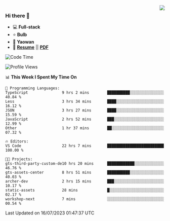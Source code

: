 <img align="right" src="https://github-readme-stats.vercel.app/api?username=LolipopJ&show_icons=true&count_private=true&hide_title=true&include_all_commits=true&theme=vue">

### Hi there 👋

- :computer: **Full-stack**
- :star: **Bulb**
- :pill: **Yaowan**
- :milky_way: [**Resume**](https://lolipopj.github.io/resume/) || [**PDF**](https://cdn.jsdelivr.net/gh/lolipopj/resume/export/resume-en.pdf)

<!--START_SECTION:waka-->
![Code Time](http://img.shields.io/badge/Code%20Time-1%2C480%20hrs%2014%20mins-blue)

![Profile Views](http://img.shields.io/badge/Profile%20Views-2-blue)

📊 **This Week I Spent My Time On** 

```text
💬 Programming Languages: 
TypeScript               9 hrs 2 mins        ██████████░░░░░░░░░░░░░░░   40.84 % 
Less                     3 hrs 34 mins       ████░░░░░░░░░░░░░░░░░░░░░   16.12 % 
JSON                     3 hrs 27 mins       ████░░░░░░░░░░░░░░░░░░░░░   15.59 % 
JavaScript               2 hrs 52 mins       ███░░░░░░░░░░░░░░░░░░░░░░   12.99 % 
Other                    1 hr 37 mins        ██░░░░░░░░░░░░░░░░░░░░░░░   07.32 % 

🔥 Editors: 
VS Code                  22 hrs 7 mins       █████████████████████████   100.00 % 

🐱‍💻 Projects: 
gts-third-party-custom-de10 hrs 20 mins      ████████████░░░░░░░░░░░░░   46.76 % 
gts-assets-center        8 hrs 51 mins       ██████████░░░░░░░░░░░░░░░   40.03 % 
archer-dev               2 hrs 15 mins       ███░░░░░░░░░░░░░░░░░░░░░░   10.17 % 
static-assets            28 mins             █░░░░░░░░░░░░░░░░░░░░░░░░   02.17 % 
workshop-next            7 mins              ░░░░░░░░░░░░░░░░░░░░░░░░░   00.54 % 
```


 Last Updated on 16/07/2023 01:47:37 UTC
<!--END_SECTION:waka-->
